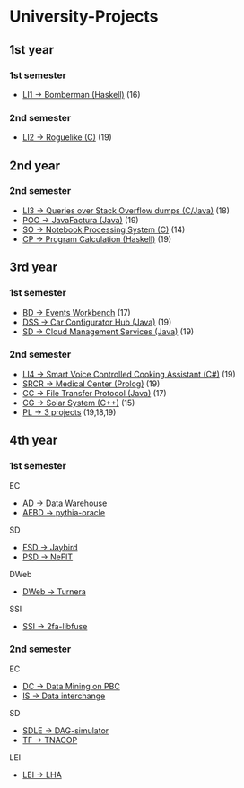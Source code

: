 # University-Projects

## 1st year

### 1st semester

* [LI1 -> Bomberman (Haskell)](1ano/LI1/) (16)

### 2nd semester

* [LI2 -> Roguelike (C)](1ano/LI2/) (19)

## 2nd year

### 2nd semester

* [LI3 -> Queries over Stack Overflow dumps (C/Java)](2ano/LI3/) (18)
* [POO -> JavaFactura (Java)](2ano/POO/) (19)
* [SO -> Notebook Processing System (C)](2ano/SO/) (14)
* [CP -> Program Calculation (Haskell)](2ano/CP/) (19)

## 3rd year

### 1st semester

* [BD -> Events Workbench](3ano/1sem/BD/) (17)
* [DSS -> Car Configurator Hub (Java)](3ano/1sem/DSS/) (19)
* [SD -> Cloud Management Services (Java)](3ano/1sem/SD/) (19)

### 2nd semester

* [LI4 -> Smart Voice Controlled Cooking Assistant (C#)](3ano/2sem/LI4/) (19)
* [SRCR -> Medical Center (Prolog)](3ano/2sem/SRCR/) (19)
* [CC -> File Transfer Protocol (Java)](3ano/2sem/CC/) (17)
* [CG -> Solar System (C++)](3ano/2sem/CG/) (15)
* [PL -> 3 projects](3ano/2sem/PL/) (19,18,19)

## 4th year

### 1st semester

EC

* [AD -> Data Warehouse](4ano/1sem/EC/AD/)
* [AEBD -> pythia-oracle](4ano/1sem/EC/AEDB/)

SD

* [FSD -> Jaybird](4ano/1sem/SD/FSD/)
* [PSD -> NeFIT](4ano/1sem/SD/PSD/)

DWeb

* [DWeb -> Turnera](4ano/1sem/DWeb/)

SSI

* [SSI -> 2fa-libfuse](4ano/1sem/SSI/)


### 2nd semester

EC

* [DC -> Data Mining on PBC](4ano/2sem/EC/DC/)
* [IS -> Data interchange](4ano/2sem/EC/IS/)

SD

* [SDLE -> DAG-simulator](4ano/2sem/SD/SDLE/)
* [TF -> TNACOP](4ano/2sem/SD/TF/)

LEI

* [LEI -> LHA](4ano/2sem/LEI/)


